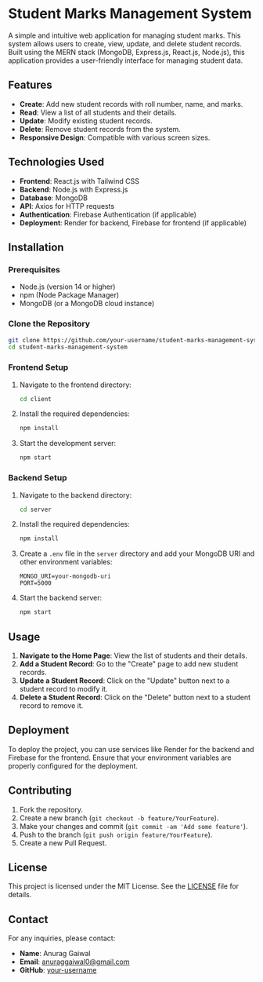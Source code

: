 # Student Marks Management System

A simple and intuitive web application for managing student marks. This system allows users to create, view, update, and delete student records. Built using the MERN stack (MongoDB, Express.js, React.js, Node.js), this application provides a user-friendly interface for managing student data.

## Features

- **Create**: Add new student records with roll number, name, and marks.
- **Read**: View a list of all students and their details.
- **Update**: Modify existing student records.
- **Delete**: Remove student records from the system.
- **Responsive Design**: Compatible with various screen sizes.

## Technologies Used

- **Frontend**: React.js with Tailwind CSS
- **Backend**: Node.js with Express.js
- **Database**: MongoDB
- **API**: Axios for HTTP requests
- **Authentication**: Firebase Authentication (if applicable)
- **Deployment**: Render for backend, Firebase for frontend (if applicable)

## Installation

### Prerequisites

- Node.js (version 14 or higher)
- npm (Node Package Manager)
- MongoDB (or a MongoDB cloud instance)

### Clone the Repository

```bash
git clone https://github.com/your-username/student-marks-management-system.git
cd student-marks-management-system
```

### Frontend Setup

1. Navigate to the frontend directory:

    ```bash
    cd client
    ```

2. Install the required dependencies:

    ```bash
    npm install
    ```

3. Start the development server:

    ```bash
    npm start
    ```

### Backend Setup

1. Navigate to the backend directory:

    ```bash
    cd server
    ```

2. Install the required dependencies:

    ```bash
    npm install
    ```

3. Create a `.env` file in the `server` directory and add your MongoDB URI and other environment variables:

    ```plaintext
    MONGO_URI=your-mongodb-uri
    PORT=5000
    ```

4. Start the backend server:

    ```bash
    npm start
    ```

## Usage

1. **Navigate to the Home Page**: View the list of students and their details.
2. **Add a Student Record**: Go to the "Create" page to add new student records.
3. **Update a Student Record**: Click on the "Update" button next to a student record to modify it.
4. **Delete a Student Record**: Click on the "Delete" button next to a student record to remove it.

## Deployment

To deploy the project, you can use services like Render for the backend and Firebase for the frontend. Ensure that your environment variables are properly configured for the deployment.

## Contributing

1. Fork the repository.
2. Create a new branch (`git checkout -b feature/YourFeature`).
3. Make your changes and commit (`git commit -am 'Add some feature'`).
4. Push to the branch (`git push origin feature/YourFeature`).
5. Create a new Pull Request.

## License

This project is licensed under the MIT License. See the [LICENSE](LICENSE) file for details.

## Contact

For any inquiries, please contact:

- **Name**: Anurag Gaiwal
- **Email**: anuraggaiwal0@gmail.com
- **GitHub**: [your-username](https://github.com/anurag-gaiwal)
